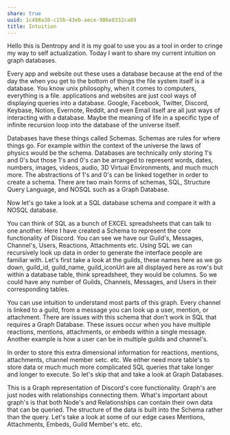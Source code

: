 ```yaml
---
share: true
uuid: 1c488a38-c15b-43eb-aece-986e8332ca89
title: Intuition
---
```

Hello this is Dentropy and it is my goal to use you as a tool in order to cringe my way to self actualization. Today I want to share my current intuition on graph databases.

Every app and website out these uses a database because at the end of the day the when you get to the bottom of things the file system itself is a database. You know unix philosophy, when it comes to computers, everything is a file.   applications and websites are just cool ways of displaying queries into a database. Google, Facebook, Twitter, Discord, Keybase, Notion, Evernote, Reddit, and even Email itself are all just ways of interacting with a database. Maybe the meaning of life in a specific type of infinite recursion loop into the database of the universe itself.

Databases have these things called Schemas. Schemas are rules for where things go. For example within the context of the universe the laws of physics would be the schema. Databases are technically only storing 1's and 0's but those 1's and 0's can be arranged to represent words, dates, numbers, images, videos, audio, 3D Virtual Environments, and much much more. The abstractions of 1's and 0's can be linked together in order to create a schema. There are two main forms of schemas, SQL, Structure Query Language, and NOSQL such as a Graph Database.

Now let's go take a look at a SQL database schema and compare it with a NOSQL database.

You can think of SQL as a bunch of EXCEL spreadsheets that can talk to one another. Here I have created a Schema to represent the core functionality of Discord. You can see we have our Guild's, Messages, Channel's, Users, Reactions, Attachments etc. Using SQL we can recursively look up data in order to generate the interface people are familiar with. Let's first take a look at the guilds, these names here as we go down, guild_id, guild_name, guild_iconUrl are all displayed here as row's but within a database table, think spreadsheet, they would be columns. So we could have any number of Guilds, Channels, Messages, and Users in their corresponding tables.

You can use intuition to understand most parts of this graph. Every channel is linked to a guild, from a message you can look up a user, mention, or attachment. There are issues with this schema that don't work in SQL that requires a Graph Database. These issues occur when you have multiple reactions, mentions, attachments, or embeds within a single message. Another example is how a user can be in multiple guilds and channel's.

In order to store this extra dimensional information for reactions, mentions, attachments, channel member setc. etc. We either need more table's to store data or much much more complicated SQL queries that take longer and longer to execute. So let's skip that and take a look at Graph Databases.

This is a Graph representation of Discord's core functionality. Graph's are just nodes with relationships connecting them. What's important about graph's is that both Node's and Relationships can contain their own data that can be queried. The structure of the data is built into the Schema rather than the query. Let's take a look at some of our edge cases Mentions, Attachments, Embeds, Guild Member's etc. etc.